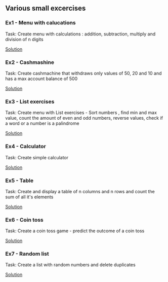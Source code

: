 ## Various small excercises

### Ex1 - Menu with calucations

Task: Create menu with calculations : addition, subtraction, multiply and division of n digits

[Solution](ex1_menu_calculations.py)

### Ex2 - Cashmashine

Task: Create cashmachine that withdraws only values of 50, 20 and 10 and has a max account balance of 500

[Solution](ex2_cashmachine.py)

### Ex3 - List exercises

Task: Create menu with List exercises - Sort numbers , find min and max value, count the amount of even and odd numbers, reverse values, check if a word or a number is a palindrome

[Solution](ex3_list_exercises.py)

### Ex4 - Calculator

Task: Create simple calculator

[Solution](ex4_calculator.py)

### Ex5 - Table

Task: Create and display a table of n columns and n rows and count the sum of all it's elements

[Solution](ex5_table.py)

### Ex6 - Coin toss

Task: Create a coin toss game - predict the outcome of a coin toss

[Solution](ex6_coin_toss.py)

### Ex7 - Random list

Task: Create a list with random numbers and delete duplicates

[Solution](ex7_random.py)